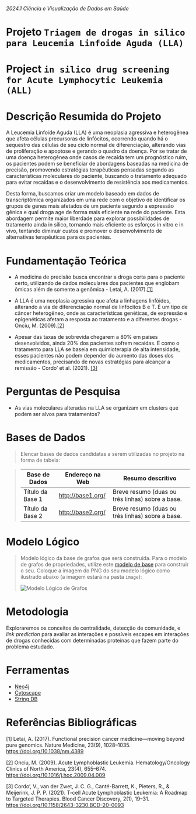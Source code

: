 *2024.1 Ciência e Visualização de Dados em Saúde*

# Projeto `Triagem de drogas in silico para Leucemia Linfoide Aguda (LLA)`
# Project `in silico drug screening for Acute Lymphocytic Leukemia (ALL)`

# Descrição Resumida do Projeto

A Leucemia Linfoide Aguda (LLA) é uma neoplasia agressiva e heterogênea que afeta células precursoras de linfócitos, ocorrendo quando há o sequestro das células de seu ciclo normal de diferenciação, alterando vias de proliferação e apoptose e gerando o quadro da doença. Por se tratar de uma doença heterogênea onde casos de recaída tem um prognóstico ruim, os pacientes podem se beneficiar de abordagens baseadas na medicina de precisão, promovendo estratégias terapêuticas pensadas segundo as características moleculares do paciente, buscando o tratamento adequado para evitar recaídas e o desenvolvimento de resistência aos medicamentos. 

Desta forma, buscamos criar um modelo baseado em dados de transcriptômica organizados em uma rede com o objetivo de identificar os grupos de genes mais afetados de um paciente segundo a expressão gênica e qual droga age de forma mais eficiente na rede do paciente. Esta abordagem permite maior liberdade para explorar possibilidades de tratamento ainda in sílico, tornando mais eficiente os esforços in vitro e in vivo, tentando diminuir custos e promover o desenvolvimento de alternativas terapêuticas para os pacientes. 

# Fundamentação Teórica

- A medicina de precisão busca encontrar a droga certa para o paciente certo, utilizando de dados moleculares dos pacientes que englobam ômicas além de somente a genômica - Letai, A. (2017).[[1]](#1)

- A LLA é uma neoplasia agressiva que afeta a linhagens linfóides, alterando a via de diferenciação normal de linfócitos B e T. É um tipo de câncer heterogêneo, onde as características genéticas, de expressão e epigenéticas afetam a resposta ao tratamento e a diferentes drogas - Onciu, M. (2009).[[2]](#2)

- Apesar das taxas de sobrevida chegarem a 80% em países desenvolvidos, ainda 20% dos pacientes sofrem recaídas. E como o tratamento para LLA se baseia em quimioterapia de alta intensidade, esses pacientes não podem depender do aumento das  doses dos medicamentos, precisando de novas estratégias para alcançar a remissão - Cordo’ et al. (2021). [[3]](#3)


# Perguntas de Pesquisa

- As vias moleculares alteradas na LLA se organizam em clusters que podem ser alvos para tratamentos? 

# Bases de Dados

> Elencar bases de dados candidatas a serem utilizadas no projeto na forma de tabela:

> Base de Dados | Endereço na Web | Resumo descritivo
> ----- | ----- | -----
> Título da Base 1 | http://base1.org/ | Breve resumo (duas ou três linhas) sobre a base.
> Título da Base 2 | http://base2.org/ | Breve resumo (duas ou três linhas) sobre a base.

# Modelo Lógico

> Modelo lógico da base de grafos que será construída. Para o modelo de grafos de propriedades, utilize este
> [modelo de base](https://docs.google.com/presentation/d/10RN7bDKUka_Ro2_41WyEE76Wxm4AioiJOrsh6BRY3Kk/edit?usp=sharing) para construir o seu.
> Coloque a imagem do PNG do seu modelo lógico como ilustrado abaixo (a imagem estará na pasta `image`):
>
> ![Modelo Lógico de Grafos](images/modelo-logico-grafos.png)

# Metodologia

Exploraremos os conceitos de centralidade, detecção de comunidade, e _link prediction_ para avaliar as interações e possíveis escapes em interações de drogas conhecidas com determinadas proteínas que fazem parte do problema estudado.

# Ferramentas

- [Neo4j](https://neo4j.com/)
- [Cytoscape](https://cytoscape.org/)
- [String DB](https://string-db.org/)

# Referências Bibliográficas

<a id="1">[1]</a> Letai, A. (2017). Functional precision cancer medicine—moving beyond pure genomics. Nature Medicine, 23(9), 1028–1035. https://doi.org/10.1038/nm.4389


<a id="2">[2]</a> Onciu, M. (2009). Acute Lymphoblastic Leukemia. Hematology/Oncology Clinics of North America, 23(4), 655–674. https://doi.org/10.1016/j.hoc.2009.04.009 


<a id="3">[3]</a> Cordo’, V., van der Zwet, J. C. G., Canté-Barrett, K., Pieters, R., & Meijerink, J. P. P. (2021). T-cell Acute Lymphoblastic Leukemia: A Roadmap to Targeted Therapies. Blood Cancer Discovery, 2(1), 19–31. https://doi.org/10.1158/2643-3230.BCD-20-0093 